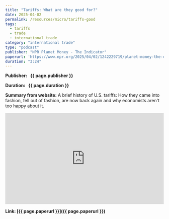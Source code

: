 ```yaml
---
title: "Tariffs: What are they good for?"
date: 2025-04-02
permalink: /resources/micro/tariffs-good
tags:
  - tariffs
  - trade
  - international trade
category: "international trade"
type: "podcast"
publisher: "NPR Planet Money - The Indicator"
paperurl: 'https://www.npr.org/2025/04/02/1242229719/planet-money-the-case-for-tariffs'
duration: "3:24"
---
```


<!-- Google tag (gtag.js) -->
<script async src="https://www.googletagmanager.com/gtag/js?id=G-Q95WSVMDNZ"></script>
<script>
  window.dataLayer = window.dataLayer || [];
  function gtag(){dataLayer.push(arguments);}
  gtag('js', new Date());

  gtag('config', 'G-Q95WSVMDNZ');
</script>


**<span class="bold-podcast">Publisher: </span>&nbsp;<span class="text-podcast"> {{ page.publisher }}</span>**

**<span class="bold-podcast">Duration: </span>&nbsp;<span class="text-podcast"> {{ page.duration }}</span>**

**<span class="bold-podcast">Summary from website:</span>**
A brief history of U.S. tariffs: How they came into fashion, fell out of fashion, are now back again and why economists aren't too happy about it.

<iframe src="https://www.npr.org/player/embed/1242229719/1268838261" width="100%" height="290" frameborder="0" scrolling="no" title="NPR embedded audio player"></iframe>



**<span class="small-podcast">Link:</span>&nbsp;<span class="links-podcast">[{{ page.paperurl }}]({{ page.paperurl }})</span>**
